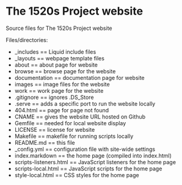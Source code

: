 # The 1520s Project website

Source files for The 1520s Project website

Files/directories:
- _includes == Liquid include files
- _layouts == webpage template files
- about == about page for website
- browse == browse page for the website
- documentation == documentation page for website
- images == image files for the website
- work == work page for the website
- .gitignore == ignores .DS_Store
- .serve == adds a specific port to run the website locally
- 404.html == page for page not found  
- CNAME == gives the website URL hosted on Github
- Gemfile == needed for local website display
- LICENSE == license for website
- Makefile == makefile for running scripts locally
- README.md == this file
- _config.yml == configuration file with site-wide settings
- index.markdown == the home page (compiled into index.html)
- scripts-listeners.html == JavaScript listeners for the home page
- scripts-local.html == JavaScript scripts for the home page
- style-local.html == CSS styles for the home page
